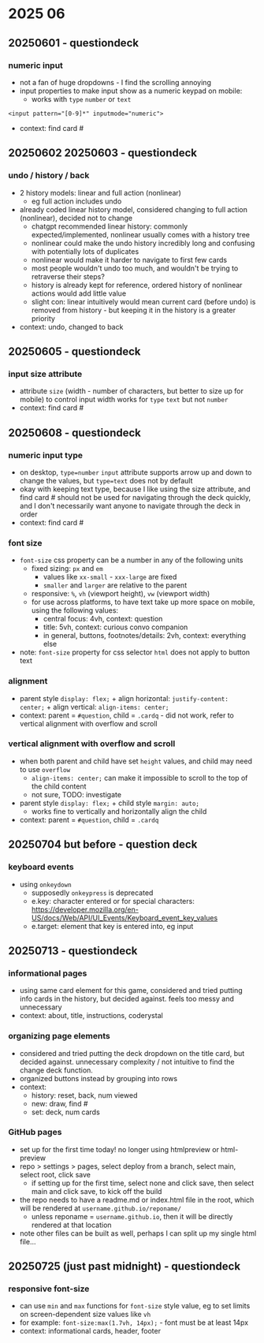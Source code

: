 # 2025 06
## 20250601 - questiondeck
### numeric input
* not a fan of huge dropdowns - I find the scrolling annoying
* input properties to make input show as a numeric keypad on mobile:
  * works with `type` `number` or `text`  
```
<input pattern="[0-9]*" inputmode="numeric">
```
* context: find card #
## 20250602 20250603 - questiondeck
### undo / history / back
* 2 history models: linear and full action (nonlinear)
  * eg full action includes undo
* already coded linear history model, considered changing to full action (nonlinear), decided not to change
  * chatgpt recommended linear history: commonly expected/implemented, nonlinear usually comes with a history tree
  * nonlinear could make the undo history incredibly long and confusing with potentially lots of duplicates
  * nonlinear would make it harder to navigate to first few cards
  * most people wouldn't undo too much, and wouldn't be trying to retraverse their steps?
  * history is already kept for reference, ordered history of nonlinear actions would add little value
  * slight con: linear intuitively would mean current card (before undo) is removed from history - but keeping it in the history is a greater priority
* context: undo, changed to back
## 20250605 - questiondeck
### input size attribute
* attribute `size` (width - number of characters, but better to size up for mobile) to control input width works for `type` `text` but not `number`
* context: find card #
## 20250608 - questiondeck
### numeric input type
* on desktop, `type=number` `input` attribute supports arrow up and down to change the values, but `type=text` does not by default
* okay with keeping text type, because I like using the size attribute, and find card # should not be used for navigating through the deck quickly, and I don't necessarily want anyone to navigate through the deck in order
* context: find card #
### font size
* `font-size` css property can be a number in any of the following units
  * fixed sizing: `px` and `em`
    * values like `xx-small` - `xxx-large` are fixed
    * `smaller` and `larger` are relative to the parent
  * responsive: `%`, `vh` (viewport height), `vw` (viewport width)
  * for use across platforms, to have text take up more space on mobile, using the following values:
    * central focus: 4vh, context: question
    * title: 5vh, context: curious convo companion
    * in general, buttons, footnotes/details: 2vh, context: everything else
* note: `font-size` property for css selector `html` does not apply to button text
### alignment
* parent style `display: flex;` + align horizontal: `justify-content: center;` + align vertical: `align-items: center;`
* context: parent = `#question`, child = `.cardq` - did not work, refer to vertical alignment with overflow and scroll
### vertical alignment with overflow and scroll
* when both parent and child have set `height` values, and child may need to use `overflow`
  * `align-items: center;` can make it impossible to scroll to the top of the child content
  * not sure, TODO: investigate
* parent style `display: flex;` + child style `margin: auto;`
  * works fine to vertically and horizontally align the child
* context: parent = `#question`, child = `.cardq`
## 20250704 but before - question deck
### keyboard events
* using `onkeydown`
  * supposedly `onkeypress` is deprecated
  * e.key: character entered or for special characters: https://developer.mozilla.org/en-US/docs/Web/API/UI_Events/Keyboard_event_key_values
  * e.target: element that key is entered into, eg input
## 20250713 - questiondeck
### informational pages
* using same card element for this game, considered and tried putting info cards in the history, but decided against. feels too messy and unnecessary
* context: about, title, instructions, coderystal
### organizing page elements
* considered and tried putting the deck dropdown on the title card, but decided against. unnecessary complexity / not intuitive to find the change deck function.
* organized buttons instead by grouping into rows
* context:
  * history: reset, back, num viewed
  * new: draw, find #
  * set: deck, num cards
### GitHub pages
* set up for the first time today! no longer using htmlpreview or html-preview
* repo > settings > pages, select deploy from a branch, select main, select root, click save
  * if setting up for the first time, select none and click save, then select main and click save, to kick off the build
* the repo needs to have a readme.md or index.html file in the root, which will be rendered at `username.github.io/reponame/`
  * unless reponame = `username.github.io`, then it will be directly rendered at that location
* note other files can be built as well, perhaps I can split up my single html file...
## 20250725 (just past midnight) - questiondeck
### responsive font-size
* can use `min` and `max` functions for `font-size` style value, eg to set limits on screen-dependent size values like `vh`
* for example: `font-size:max(1.7vh, 14px);` - font must be at least 14px
* context: informational cards, header, footer
